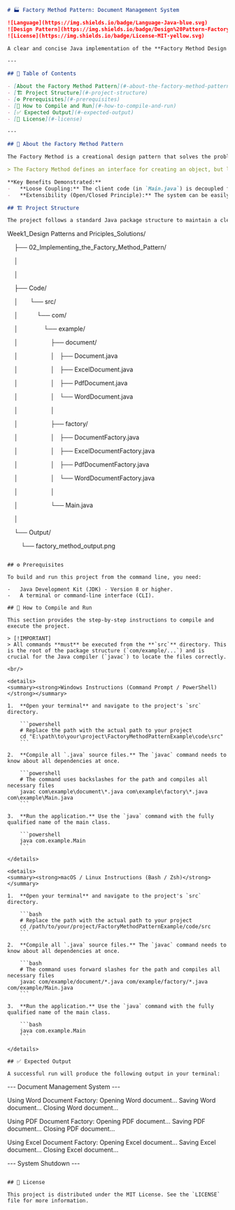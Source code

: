 ```markdown
# 🏭 Factory Method Pattern: Document Management System

![Language](https://img.shields.io/badge/Language-Java-blue.svg)
![Design Pattern](https://img.shields.io/badge/Design%20Pattern-Factory%20Method-orange)
![License](https://img.shields.io/badge/License-MIT-yellow.svg)

A clear and concise Java implementation of the **Factory Method Design Pattern**. This project simulates a document management system to demonstrate how to create objects without specifying the exact class of object that will be created.

---

## 📝 Table of Contents

- [About the Factory Method Pattern](#-about-the-factory-method-pattern)
- [🏗️ Project Structure](#️-project-structure)
- [⚙️ Prerequisites](#️-prerequisites)
- [🚀 How to Compile and Run](#-how-to-compile-and-run)
- [✅ Expected Output](#-expected-output)
- [📄 License](#-license)

---

## 🧠 About the Factory Method Pattern

The Factory Method is a creational design pattern that solves the problem of creating product objects without specifying their concrete classes.

> The Factory Method defines an interface for creating an object, but lets subclasses decide which class to instantiate. This lets a class defer instantiation to its subclasses.

**Key Benefits Demonstrated:**
-   **Loose Coupling:** The client code (in `Main.java`) is decoupled from the concrete product implementations (`WordDocument`, `PdfDocument`, etc.).
-   **Extensibility (Open/Closed Principle):** The system can be easily extended to support new document types (e.g., `CsvDocument`) by adding a new product class and a corresponding factory, all without modifying existing client code.

## 🏗️ Project Structure

The project follows a standard Java package structure to maintain a clean separation of concerns between the product, the creator, and the client.

```

Week1_Design Patterns and  Priciples_Solutions/

    ├── 02_Implementing_the_Factory_Method_Pattern/

    │  

    │

    ├── Code/

    │       └── src/

    │           └── com/

    │               └── example/

    │                   ├── document/

    │                   │   ├── Document.java

    │                   │   ├── ExcelDocument.java

    │                   │   ├── PdfDocument.java

    │                   │   └── WordDocument.java

    │                   │

    │                   ├── factory/

    │                   │   ├── DocumentFactory.java

    │                   │   ├── ExcelDocumentFactory.java

    │                   │   ├── PdfDocumentFactory.java

    │                   │   └── WordDocumentFactory.java

    │                   │

    │                   └── Main.java

    │

    └── Output/

        └── factory_method_output.png 

````

## ⚙️ Prerequisites

To build and run this project from the command line, you need:

-   Java Development Kit (JDK) - Version 8 or higher.
-   A terminal or command-line interface (CLI).

## 🚀 How to Compile and Run

This section provides the step-by-step instructions to compile and execute the project.

> [!IMPORTANT]
> All commands **must** be executed from the **`src`** directory. This is the root of the package structure (`com/example/...`) and is crucial for the Java compiler (`javac`) to locate the files correctly.

<br/>

<details>
<summary><strong>Windows Instructions (Command Prompt / PowerShell)</strong></summary>

1.  **Open your terminal** and navigate to the project's `src` directory.

    ```powershell
    # Replace the path with the actual path to your project
    cd "E:\path\to\your\project\FactoryMethodPatternExample\code\src"
    ```

2.  **Compile all `.java` source files.** The `javac` command needs to know about all dependencies at once.

    ```powershell
    # The command uses backslashes for the path and compiles all necessary files
    javac com\example\document\*.java com\example\factory\*.java com\example\Main.java
    ```

3.  **Run the application.** Use the `java` command with the fully qualified name of the main class.

    ```powershell
    java com.example.Main
    ```

</details>

<details>
<summary><strong>macOS / Linux Instructions (Bash / Zsh)</strong></summary>

1.  **Open your terminal** and navigate to the project's `src` directory.

    ```bash
    # Replace the path with the actual path to your project
    cd /path/to/your/project/FactoryMethodPatternExample/code/src
    ```

2.  **Compile all `.java` source files.** The `javac` command needs to know about all dependencies at once.

    ```bash
    # The command uses forward slashes for the path and compiles all necessary files
    javac com/example/document/*.java com/example/factory/*.java com/example/Main.java
    ```

3.  **Run the application.** Use the `java` command with the fully qualified name of the main class.

    ```bash
    java com.example.Main
    ```

</details>

## ✅ Expected Output

A successful run will produce the following output in your terminal:

````

\--- Document Management System ---

Using Word Document Factory:
Opening Word document...
Saving Word document...
Closing Word document...

Using PDF Document Factory:
Opening PDF document...
Saving PDF document...
Closing PDF document...

Using Excel Document Factory:
Opening Excel document...
Saving Excel document...
Closing Excel document...

\--- System Shutdown ---

```

## 📄 License

This project is distributed under the MIT License. See the `LICENSE` file for more information.

```
